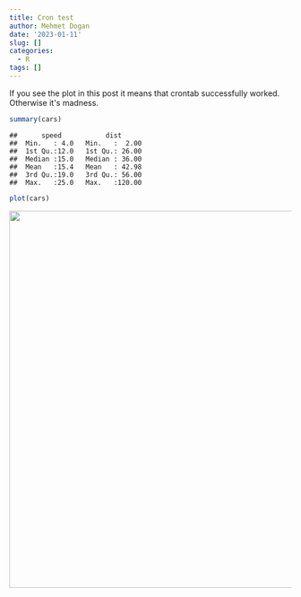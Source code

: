 ```yaml
---
title: Cron test
author: Mehmet Dogan
date: '2023-01-11'
slug: []
categories:
  - R
tags: []
---
```



If you see the plot in this post it means that crontab successfully worked. Otherwise it's madness. 


```r
summary(cars)
```

```
##      speed           dist       
##  Min.   : 4.0   Min.   :  2.00  
##  1st Qu.:12.0   1st Qu.: 26.00  
##  Median :15.0   Median : 36.00  
##  Mean   :15.4   Mean   : 42.98  
##  3rd Qu.:19.0   3rd Qu.: 56.00  
##  Max.   :25.0   Max.   :120.00
```



```r
plot(cars)
```

<img src="{{< blogdown/postref >}}index.en_files/figure-html/unnamed-chunk-2-1.png" width="672" />
